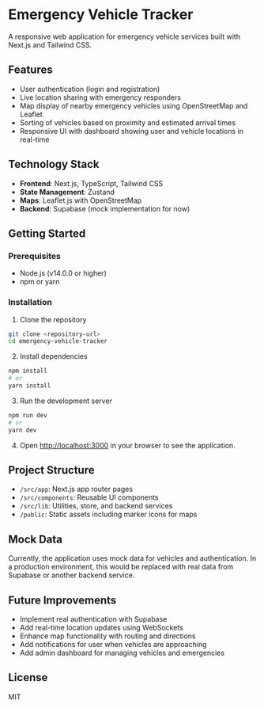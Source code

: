 # Emergency Vehicle Tracker

A responsive web application for emergency vehicle services built with Next.js and Tailwind CSS.

## Features

- User authentication (login and registration)
- Live location sharing with emergency responders
- Map display of nearby emergency vehicles using OpenStreetMap and Leaflet
- Sorting of vehicles based on proximity and estimated arrival times
- Responsive UI with dashboard showing user and vehicle locations in real-time

## Technology Stack

- **Frontend**: Next.js, TypeScript, Tailwind CSS
- **State Management**: Zustand
- **Maps**: Leaflet.js with OpenStreetMap
- **Backend**: Supabase (mock implementation for now)

## Getting Started

### Prerequisites

- Node.js (v14.0.0 or higher)
- npm or yarn

### Installation

1. Clone the repository
```bash
git clone <repository-url>
cd emergency-vehicle-tracker
```

2. Install dependencies
```bash
npm install
# or
yarn install
```

3. Run the development server
```bash
npm run dev
# or
yarn dev
```

4. Open [http://localhost:3000](http://localhost:3000) in your browser to see the application.

## Project Structure

- `/src/app`: Next.js app router pages
- `/src/components`: Reusable UI components
- `/src/lib`: Utilities, store, and backend services
- `/public`: Static assets including marker icons for maps

## Mock Data

Currently, the application uses mock data for vehicles and authentication. In a production environment, this would be replaced with real data from Supabase or another backend service.

## Future Improvements

- Implement real authentication with Supabase
- Add real-time location updates using WebSockets
- Enhance map functionality with routing and directions
- Add notifications for user when vehicles are approaching
- Add admin dashboard for managing vehicles and emergencies

## License

MIT 